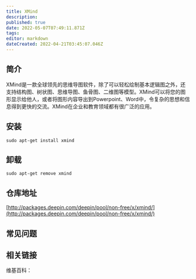 ```yaml
---
title: XMind
description: 
published: true
date: 2022-05-07T07:49:11.871Z
tags: 
editor: markdown
dateCreated: 2022-04-21T03:45:07.046Z
---
```


## 简介

XMind是一款全球领先的思维导图软件，除了可以轻松绘制基本逻辑图之外，还支持结构图、树状图、思维导图、鱼骨图、二维图等模型。XMind可以将您的图形显示给他人，或者将图形内容导出到Powerpoint、Word中，令复杂的思想和信息得到更快的交流。XMind在企业和教育领域都有很广泛的应用。

## 安装

`sudo apt-get install xmind`

## 卸载

`sudo apt-get remove xmind`

## 仓库地址

[http://packages.deepin.com/deepin/pool/non-free/x/xmind/](http://packages.deepin.com/deepin/pool/non-free/x/xmind/)

## 常见问题

## 相关链接

维基百科：
